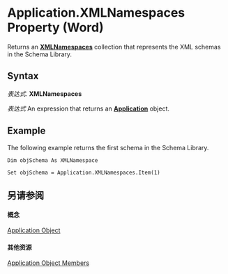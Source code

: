 
# Application.XMLNamespaces Property (Word)

Returns an  **[XMLNamespaces](http://msdn.microsoft.com/library/f11a6cc1-f33d-e1ab-870c-aa5857d66797%28Office.15%29.aspx)** collection that represents the XML schemas in the Schema Library.


## Syntax

 _表达式_. **XMLNamespaces**

 _表达式_ An expression that returns an **[Application](d1cf6f8f-4e88-bf01-93b4-90a83f79cb44.md)** object.


## Example

The following example returns the first schema in the Schema Library.


```
Dim objSchema As XMLNamespace 
 
Set objSchema = Application.XMLNamespaces.Item(1)
```


## 另请参阅


#### 概念


[Application Object](d1cf6f8f-4e88-bf01-93b4-90a83f79cb44.md)
#### 其他资源


[Application Object Members](http://msdn.microsoft.com/library/71669f1e-65f1-b0f1-b67d-355dfdbebe50%28Office.15%29.aspx)